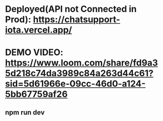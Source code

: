 # Deployed(API not Connected in Prod): https://chatsupport-iota.vercel.app/
# DEMO VIDEO: https://www.loom.com/share/fd9a35d218c74da3989c84a263d44c61?sid=5d61966e-09cc-46d0-a124-5bb67759af26
## npm run dev

